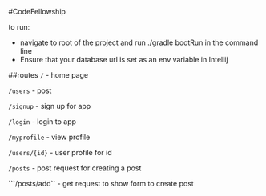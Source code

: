 #CodeFellowship

to run:
- navigate to root of the project and run ./gradle bootRun in the command line
- Ensure that your database url is set as an env variable in Intellij

##routes
```/``` - home page

```/users``` - post

```/signup``` - sign up for app

```/login``` -  login to app

```/myprofile``` - view profile

```/users/{id}``` - user profile for id

```/posts``` - post request for creating a post

```/posts/add`` - get request to show form to create post
